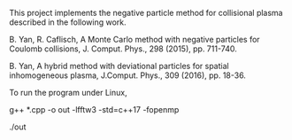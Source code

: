 This project implements the negative particle method for collisional plasma described in the following work.

B. Yan, R. Caflisch, A Monte Carlo method with negative particles for Coulomb collisions, J. Comput. Phys., 298 (2015), pp. 711-740.

B. Yan, A hybrid method with deviational particles for spatial inhomogeneous plasma, J.Comput. Phys., 309 (2016), pp. 18-36.

To run the program under Linux, 

g++ *.cpp -o out -lfftw3 -std=c++17 -fopenmp

./out
